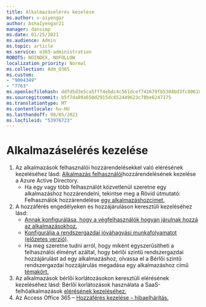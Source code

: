 ```yaml
---
title: Alkalmazáselérés kezelése
ms.author: v-aiyengar
author: AshaIyengar21
manager: dansimp
ms.date: 01/25/2021
ms.audience: Admin
ms.topic: article
ms.service: o365-administration
ROBOTS: NOINDEX, NOFOLLOW
localization_priority: Normal
ms.collection: Adm_O365
ms.custom:
- "9004349"
- "7763"
ms.openlocfilehash: ddfd5d3e5ca5fff4ebdc4c561dcef741679fb5304bd3fc80618016dc90a0d19f
ms.sourcegitcommit: b5f7da89a650d2915dc652449623c78be6247175
ms.translationtype: MT
ms.contentlocale: hu-HU
ms.lasthandoff: 08/05/2021
ms.locfileid: "53976723"
---
```

# <a name="manage-application-access"></a>Alkalmazáselérés kezelése

1. Az alkalmazások felhasználói hozzárendelésekkel való elérésének kezeléséhez lásd: [Alkalmazás felhasználói](https://docs.microsoft.com/azure/active-directory/manage-apps/assign-user-or-group-access-portal)hozzárendelésének kezelése a Azure Active Directory.
    - Ha egy vagy több felhasználót közvetlenül szeretne egy alkalmazáshoz hozzárendelni, tekintse meg a Rövid útmutató: Felhasználók hozzárendelése [egy alkalmazáshozcímet.](https://docs.microsoft.com/azure/active-directory/manage-apps/assign-user-or-group-access-portal)
1. A hozzáférés engedélyeken és hozzájáruláson keresztüli kezeléséhez lásd:
    - [Annak konfigurálása, hogy a végfelhasználók hogyan járulnak hozzá az alkalmazásokhoz.](https://docs.microsoft.com/azure/active-directory/manage-apps/configure-user-consent?tabs=azure-portal) 
    - [Konfigurálja a rendszergazdai jóváhagyási munkafolyamatot (előzetes verzió)](https://docs.microsoft.com/azure/active-directory/manage-apps/configure-admin-consent-workflow). 
    - Ha meg szeretne tudni arról, hogy miként egyszerűsítheti a felhasználói élményt azáltal, hogy bérlői szintű rendszergazdai hozzájárulást ad egy alkalmazáshoz, olvassa el a Bérlői szintű rendszergazdai hozzájárulás megadása egy alkalmazáshoz című [témakört.](https://docs.microsoft.com/azure/active-directory/manage-apps/grant-admin-consent) 
1. Az alkalmazások bérlői korlátozásokon keresztüli elérésének kezeléséhez lásd: Bérlői korlátozások használata a SaaS-felhőalkalmazások [elérésének kezeléséhez.](https://docs.microsoft.com/azure/active-directory/manage-apps/tenant-restrictions) 
1. Az Access Office 365 – [Hozzáférés kezelése – hibaelhárítás.](https://docs.microsoft.com/office365/troubleshoot/access-management/cannot-add-guest-users-in-m365-admin-center)
